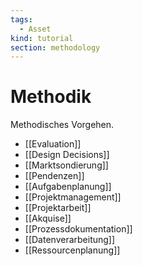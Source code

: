 ```yaml
---
tags:
  - Asset
kind: tutorial
section: methodology
---
```

# Methodik

Methodisches Vorgehen.

* [[Evaluation]]
* [[Design Decisions]]
* [[Marktsondierung]]
* [[Pendenzen]]
* [[Aufgabenplanung]]
* [[Projektmanagement]]
* [[Projektarbeit]]
* [[Akquise]]
* [[Prozessdokumentation]]
* [[Datenverarbeitung]]
* [[Ressourcenplanung]]
